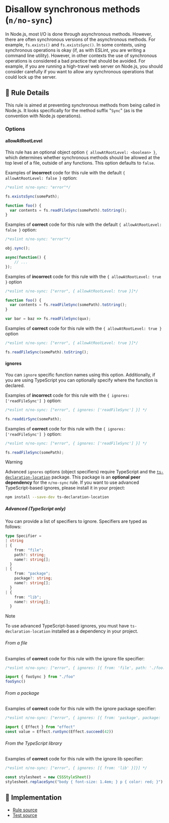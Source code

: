 # Disallow synchronous methods (`n/no-sync`)

<!-- end auto-generated rule header -->

In Node.js, most I/O is done through asynchronous methods. However, there are often synchronous versions of the asynchronous methods. For example, `fs.exists()` and `fs.existsSync()`. In some contexts, using synchronous operations is okay (if, as with ESLint, you are writing a command line utility). However, in other contexts the use of synchronous operations is considered a bad practice that should be avoided. For example, if you are running a high-travel web server on Node.js, you should consider carefully if you want to allow any synchronous operations that could lock up the server.

## 📖 Rule Details

This rule is aimed at preventing synchronous methods from being called in Node.js. It looks specifically for the method suffix "`Sync`" (as is the convention with Node.js operations).

### Options

#### allowAtRootLevel

This rule has an optional object option `{ allowAtRootLevel: <boolean> }`, which determines whether synchronous methods should be allowed at the top level of a file, outside of any functions. This option defaults to `false`.

Examples of **incorrect** code for this rule with the default `{ allowAtRootLevel: false }` option:

```js
/*eslint n/no-sync: "error"*/

fs.existsSync(somePath);

function foo() {
  var contents = fs.readFileSync(somePath).toString();
}
```

Examples of **correct** code for this rule with the default `{ allowAtRootLevel: false }` option:

```js
/*eslint n/no-sync: "error"*/

obj.sync();

async(function() {
    // ...
});
```

Examples of **incorrect** code for this rule with the `{ allowAtRootLevel: true }` option

```js
/*eslint n/no-sync: ["error", { allowAtRootLevel: true }]*/

function foo() {
  var contents = fs.readFileSync(somePath).toString();
}

var bar = baz => fs.readFileSync(qux);
```

Examples of **correct** code for this rule with the `{ allowAtRootLevel: true }` option

```js
/*eslint n/no-sync: ["error", { allowAtRootLevel: true }]*/

fs.readFileSync(somePath).toString();
```

#### ignores

You can `ignore` specific function names using this option.
Additionally, if you are using TypeScript you can optionally specify where the function is declared.

Examples of **incorrect** code for this rule with the `{ ignores: ['readFileSync'] }` option:

```js
/*eslint n/no-sync: ["error", { ignores: ['readFileSync'] }] */

fs.readdirSync(somePath);
```

Examples of **correct** code for this rule with the `{ ignores: ['readFileSync'] }` option:

```js
/*eslint n/no-sync: ["error", { ignores: ['readFileSync'] }] */

fs.readFileSync(somePath);
```

> [!WARNING]
> Advanced `ignores` options (object specifiers) require TypeScript and the [`ts-declaration-location`](https://www.npmjs.com/package/ts-declaration-location) package. This package is an **optional peer dependency** for the `n/no-sync` rule. If you want to use advanced TypeScript-based ignores, please install it in your project:
>
> ```sh
> npm install --save-dev ts-declaration-location
> ```

##### Advanced (TypeScript only)

You can provide a list of specifiers to ignore. Specifiers are typed as follows:

```ts
type Specifier =
| string
| {
    from: "file";
    path?: string;
    name?: string[];
  }
| {
    from: "package";
    package?: string;
    name?: string[];
  }
| {
    from: "lib";
    name?: string[];
  }
```

> [!NOTE]
> To use advanced TypeScript-based ignores, you must have `ts-declaration-location` installed as a dependency in your project.

###### From a file

Examples of **correct** code for this rule with the ignore file specifier:

```js
/*eslint n/no-sync: ["error", { ignores: [{ from: 'file', path: './foo.ts' }]}] */

import { fooSync } from "./foo"
fooSync()
```

###### From a package

Examples of **correct** code for this rule with the ignore package specifier:

```js
/*eslint n/no-sync: ["error", { ignores: [{ from: 'package', package: 'effect' }]}] */

import { Effect } from "effect"
const value = Effect.runSync(Effect.succeed(42))
```

###### From the TypeScript library

Examples of **correct** code for this rule with the ignore lib specifier:

```js
/*eslint n/no-sync: ["error", { ignores: [{ from: 'lib' }]}] */

const stylesheet = new CSSStyleSheet()
stylesheet.replaceSync("body { font-size: 1.4em; } p { color: red; }")
```

## 🔎 Implementation

- [Rule source](../../lib/rules/no-sync.js)
- [Test source](../../tests/lib/rules/no-sync.js)
